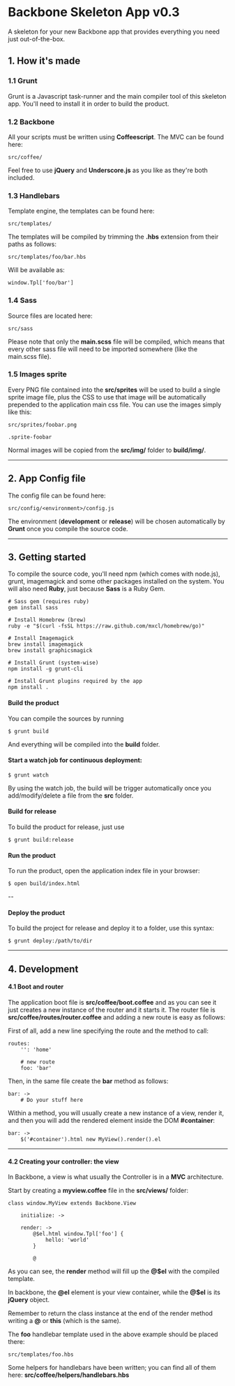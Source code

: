 # Backbone Skeleton App v0.3

A skeleton for your new Backbone app that provides everything you need just out-of-the-box.

## 1. How it's made

### 1.1 Grunt

Grunt is a Javascript task-runner and the main compiler tool of this skeleton app. You'll need to install it in order to build the product.

### 1.2 Backbone

All your scripts must be written using **Coffeescript**. The MVC can be found here:

    src/coffee/
    
Feel free to use **jQuery** and **Underscore.js** as you like as they're both included.

### 1.3 Handlebars

Template engine, the templates can be found here:

    src/templates/
    
The templates will be compiled by trimming the **.hbs** extension from their paths as follows:

    src/templates/foo/bar.hbs
    
Will be available as:

    window.Tpl['foo/bar']
    
### 1.4 Sass

Source files are located here:

    src/sass
    
Please note that only the **main.scss** file will be compiled, which means that every other sass file will need to be imported somewhere (like the main.scss file).

### 1.5 Images sprite

Every PNG file contained into the **src/sprites** will be used to build a single sprite image file, plus the CSS to use that image will be automatically prepended to the application main css file. You can use the images simply like this:

    src/sprites/foobar.png
    
    .sprite-foobar

Normal images will be copied from the **src/img/** folder to **build/img/**.

---

## 2. App Config file

The config file can be found here:

    src/config/<environment>/config.js
    
The environment (**development** or **release**) will be chosen automatically by **Grunt** once you compile the source code.

---

## 3. Getting started

To compile the source code, you'll need npm (which comes with node.js), grunt, imagemagick and some other packages installed on the system.
You will also need **Ruby**, just because **Sass** is a Ruby Gem.
    
    # Sass gem (requires ruby)
    gem install sass
    
    # Install Homebrew (brew)
    ruby -e "$(curl -fsSL https://raw.github.com/mxcl/homebrew/go)"
    
    # Install Imagemagick
    brew install imagemagick
    brew install graphicsmagick

    # Install Grunt (system-wise)
    npm install -g grunt-cli
    
    # Install Grunt plugins required by the app
    npm install .
    

#### Build the product
    
You can compile the sources by running
    
    $ grunt build
    
And everything will be compiled into the **build** folder.

#### Start a watch job for continuous deployment:
    
    $ grunt watch
    
By using the watch job, the build will be trigger automatically once you add/modify/delete a file from the **src** folder.


#### Build for release

To build the product for release, just use

    $ grunt build:release

#### Run the product

To run the product, open the application index file in your browser:

    $ open build/index.html

--

#### Deploy the product

To build the project for release and deploy it to a folder, use this syntax:
    
    $ grunt deploy:/path/to/dir
    
---

## 4. Development

#### 4.1 Boot and router

The application boot file is **src/coffee/boot.coffee** and as you can see it just creates a new instance of the router and it starts it.
The router file is **src/coffee/routes/router.coffee** and adding a new route is easy as follows:

First of all, add a new line specifying the route and the method to call:

    routes:
        '': 'home'

        # new route
        foo: 'bar'

Then, in the same file create the **bar** method as follows:

    bar: ->
        # Do your stuff here

Within a method, you will usually create a new instance of a view, render it, and then you will add the rendered element inside the DOM **#container**:

    bar: ->
        $('#container').html new MyView().render().el

---

#### 4.2 Creating your controller: the view
    
In Backbone, a view is what usually the Controller is in a **MVC** architecture.

Start by creating a **myview.coffee** file in the **src/views/** folder:

    class window.MyView extends Backbone.View

        initialize: -> 
        
        render: ->  
            @$el.html window.Tpl['foo'] {
                hello: 'world'
            }
        
            @

As you can see, the **render** method will fill up the **@$el** with the compiled template.

In backbone, the **@el** element is your view container, while the **@$el** is its **jQuery** object.

Remember to return the class instance at the end of the render method writing a **@** or **this** (which is the same).

The **foo** handlebar template used in the above example should be placed there:
    
    src/templates/foo.hbs
    
Some helpers for handlebars have been written; you can find all of them here: **src/coffee/helpers/handlebars.hbs**
